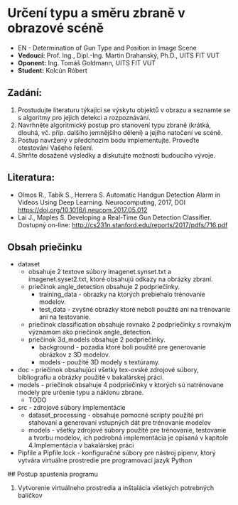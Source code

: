 # Určení typu a směru zbraně v obrazové scéně
* EN - Determination of Gun Type and Position in Image Scene
* **Vedoucí:** Prof. Ing., Dipl.-Ing. Martin Drahanský, Ph.D., UITS FIT VUT
* **Oponent:** Ing. Tomáš Goldmann, UITS FIT VUT
* **Student:** Kolcún Róbert

## Zadání:
1. Prostudujte literaturu týkající se výskytu objektů v obrazu a seznamte se s algoritmy pro jejich detekci a rozpoznávání.
2. Navrhněte algoritmický postup pro stanovení typu zbraně (krátká, dlouhá, vč. příp. dalšího jemnějšího dělení) a jejího natočení ve scéně.
3. Postup navržený v předchozím bodu implementujte. Proveďte otestování Vašeho řešení.
4. Shrňte dosažené výsledky a diskutujte možnosti budoucího vývoje.

## Literatura:
* Olmos R., Tabik S., Herrera S. Automatic Handgun Detection Alarm in Videos Using Deep Learning. Neurocomputing, 2017, DOI https://doi.org/10.1016/j.neucom.2017.05.012
* Lai J., Maples S. Developing a Real-Time Gun Detection Classifier. Dostupný on-line: http://cs231n.stanford.edu/reports/2017/pdfs/716.pdf

## Obsah priečinku
* dataset
    * obsahuje 2 textove súbory imagenet.synset.txt a imagenet.syset2.txt, ktoré obsahujú odkazy na obrázky zbraní.
    * priečinok angle_detection obsahuje 2 podpriečinky.
        * training_data - obrazky na ktorých prebiehalo trénovanie modelov.
        * test_data - zvyšné obrázky ktoré neboli použité ani na trénovanie ani na testovanie.
    * priečinok classification obsahuje rovnako 2 podpriečinky s rovnakým významom ako priečinok angle_detection.
    * priečinok 3d_models obsahuje 2 podpriečinky.
        * background - pozadia ktoré boli použité pre generovanie obrázkov z 3D modelov.
        * models - použité 3D modely s textúramy.
* doc - priečinok obsahujúci všetky tex-ovské zdrojové súbory, bibliografiu a obrázky použité v bakalárskej práci.
* models - priečinok obsahuje 4 podpriečinky v ktorých sú natrénovane modely pre určenie typu a náklonu zbrane.
    * TODO
* src - zdrojové súbory implementácie
    * dataset_processing - obsahuje pomocné scripty použité pri stahovaní a generovaní vstupných dát pre trénovanie modelov
    * models - všetky zdrojové súbory použité pre trénovanie, testovanie a tvorbu modelov, ich podrobná  implementácia je opísaná v kapitole 4.Implementácia v bakalárskej práci
* Pipfile a Pipfile.lock - konfiguračné súbory pre nástroj pipenv, ktorý vytvára virtuálne prostredie pre programovací jazyk Python

## Postup spustenia programu
1. Vytvorenie virtuálneho prostredia a inštalácia všetkých potrebných balíčkov
